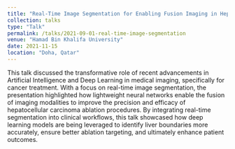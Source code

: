 ```yaml
---
title: "Real-Time Image Segmentation for Enabling Fusion Imaging in Hepatocellular Carcinoma Ablation"
collection: talks
type: "Talk"
permalink: /talks/2021-09-01-real-time-image-segmentation
venue: "Hamad Bin Khalifa University"
date: 2021-11-15
location: "Doha, Qatar"
---
```

This talk discussed the transformative role of recent advancements in Artificial Intelligence and Deep Learning in medical imaging, specifically for cancer treatment. With a focus on real-time image segmentation, the presentation highlighted how lightweight neural networks enable the fusion of imaging modalities to improve the precision and efficacy of hepatocellular carcinoma ablation procedures. By integrating real-time segmentation into clinical workflows, this talk showcased how deep learning models are being leveraged to identify liver boundaries more accurately, ensure better ablation targeting, and ultimately enhance patient outcomes.